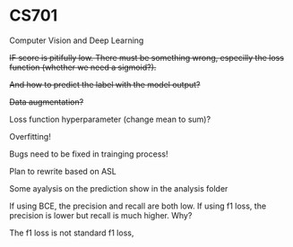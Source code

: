 # CS701

Computer Vision and Deep Learning

~~IF score is pitifully low. There must be something wrong, especilly the loss function (whether we need a sigmoid?).~~

~~And how to predict the label with the model output?~~

~~Data augmentation?~~

Loss function hyperparameter (change mean to sum)?

Overfitting!

Bugs need to be fixed in trainging process!

Plan to rewrite based on ASL

Some ayalysis on the prediction show in the analysis folder

If using BCE, the precision and recall are both low. If using f1 loss, the precision is lower but recall is much higher. Why?

The f1 loss is not standard f1 loss,
